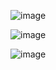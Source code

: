 ![image](https://github.com/user-attachments/assets/111cb80e-48ed-4da3-9ae0-a150352590d0)

![image](https://github.com/user-attachments/assets/f6617379-3805-440b-a9fc-ee653852382f)

![image](https://github.com/user-attachments/assets/4eec49ca-7845-4a55-b1e8-476b3b7fb69d)
